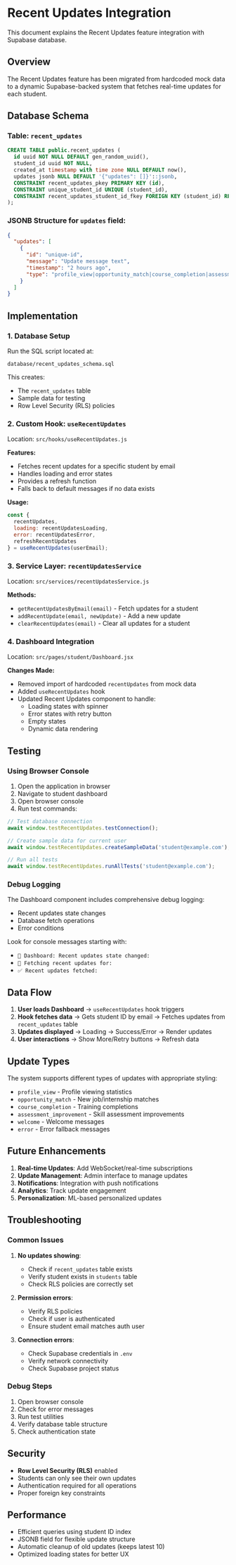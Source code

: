 # Recent Updates Integration

This document explains the Recent Updates feature integration with Supabase database.

## Overview

The Recent Updates feature has been migrated from hardcoded mock data to a dynamic Supabase-backed system that fetches real-time updates for each student.

## Database Schema

### Table: `recent_updates`

```sql
CREATE TABLE public.recent_updates (
  id uuid NOT NULL DEFAULT gen_random_uuid(),
  student_id uuid NOT NULL,
  created_at timestamp with time zone NULL DEFAULT now(),
  updates jsonb NULL DEFAULT '{"updates": []}'::jsonb,
  CONSTRAINT recent_updates_pkey PRIMARY KEY (id),
  CONSTRAINT unique_student_id UNIQUE (student_id),
  CONSTRAINT recent_updates_student_id_fkey FOREIGN KEY (student_id) REFERENCES students (id) ON UPDATE CASCADE ON DELETE CASCADE
);
```

### JSONB Structure for `updates` field:

```json
{
  "updates": [
    {
      "id": "unique-id",
      "message": "Update message text",
      "timestamp": "2 hours ago",
      "type": "profile_view|opportunity_match|course_completion|assessment_improvement"
    }
  ]
}
```

## Implementation

### 1. Database Setup

Run the SQL script located at:
```
database/recent_updates_schema.sql
```

This creates:
- The `recent_updates` table
- Sample data for testing
- Row Level Security (RLS) policies

### 2. Custom Hook: `useRecentUpdates`

Location: `src/hooks/useRecentUpdates.js`

**Features:**
- Fetches recent updates for a specific student by email
- Handles loading and error states
- Provides a refresh function
- Falls back to default messages if no data exists

**Usage:**
```javascript
const {
  recentUpdates,
  loading: recentUpdatesLoading,
  error: recentUpdatesError,
  refreshRecentUpdates
} = useRecentUpdates(userEmail);
```

### 3. Service Layer: `recentUpdatesService`

Location: `src/services/recentUpdatesService.js`

**Methods:**
- `getRecentUpdatesByEmail(email)` - Fetch updates for a student
- `addRecentUpdate(email, newUpdate)` - Add a new update
- `clearRecentUpdates(email)` - Clear all updates for a student

### 4. Dashboard Integration

Location: `src/pages/student/Dashboard.jsx`

**Changes Made:**
- Removed import of hardcoded `recentUpdates` from mock data
- Added `useRecentUpdates` hook
- Updated Recent Updates component to handle:
  - Loading states with spinner
  - Error states with retry button
  - Empty states
  - Dynamic data rendering

## Testing

### Using Browser Console

1. Open the application in browser
2. Navigate to student dashboard
3. Open browser console
4. Run test commands:

```javascript
// Test database connection
await window.testRecentUpdates.testConnection();

// Create sample data for current user
await window.testRecentUpdates.createSampleData('student@example.com');

// Run all tests
await window.testRecentUpdates.runAllTests('student@example.com');
```

### Debug Logging

The Dashboard component includes comprehensive debug logging:
- Recent updates state changes
- Database fetch operations
- Error conditions

Look for console messages starting with:
- `📢 Dashboard: Recent updates state changed:`
- `🔄 Fetching recent updates for:`
- `✅ Recent updates fetched:`

## Data Flow

1. **User loads Dashboard** → `useRecentUpdates` hook triggers
2. **Hook fetches data** → Gets student ID by email → Fetches updates from `recent_updates` table
3. **Updates displayed** → Loading → Success/Error → Render updates
4. **User interactions** → Show More/Retry buttons → Refresh data

## Update Types

The system supports different types of updates with appropriate styling:

- `profile_view` - Profile viewing statistics
- `opportunity_match` - New job/internship matches
- `course_completion` - Training completions
- `assessment_improvement` - Skill assessment improvements
- `welcome` - Welcome messages
- `error` - Error fallback messages

## Future Enhancements

1. **Real-time Updates**: Add WebSocket/real-time subscriptions
2. **Update Management**: Admin interface to manage updates
3. **Notifications**: Integration with push notifications
4. **Analytics**: Track update engagement
5. **Personalization**: ML-based personalized updates

## Troubleshooting

### Common Issues

1. **No updates showing**:
   - Check if `recent_updates` table exists
   - Verify student exists in `students` table
   - Check RLS policies are correctly set

2. **Permission errors**:
   - Verify RLS policies
   - Check if user is authenticated
   - Ensure student email matches auth user

3. **Connection errors**:
   - Check Supabase credentials in `.env`
   - Verify network connectivity
   - Check Supabase project status

### Debug Steps

1. Open browser console
2. Check for error messages
3. Run test utilities
4. Verify database table structure
5. Check authentication state

## Security

- **Row Level Security (RLS)** enabled
- Students can only see their own updates
- Authentication required for all operations
- Proper foreign key constraints

## Performance

- Efficient queries using student ID index
- JSONB field for flexible update structure
- Automatic cleanup of old updates (keeps latest 10)
- Optimized loading states for better UX